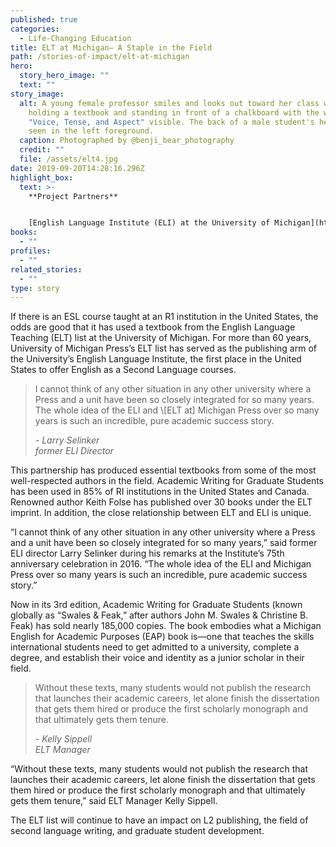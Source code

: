 ```yaml
---
published: true
categories:
  - Life-Changing Education
title: ELT at Michigan— A Staple in the Field
path: /stories-of-impact/elt-at-michigan
hero:
  story_hero_image: ""
  text: ""
story_image:
  alt: A young female professor smiles and looks out toward her class while
    holding a textbook and standing in front of a chalkboard with the words
    "Voice, Tense, and Aspect" visible. The back of a male student's head can be
    seen in the left foreground.
  caption: Photographed by @benji_bear_photography
  credit: ""
  file: /assets/elt4.jpg
date: 2019-09-20T14:28:16.296Z
highlight_box:
  text: >-
    **Project Partners**


    [English Language Institute (ELI) at the University of Michigan](https://lsa.umich.edu/eli)
books:
  - ""
profiles:
  - ""
related_stories:
  - ""
type: story
---
```

If there is an ESL course taught at an R1 institution in the United States, the odds are good that it has used a textbook from the English Language Teaching (ELT) list at the University of Michigan. For more than 60 years, University of Michigan Press’s ELT list has served as the publishing arm of the University’s English Language Institute, the first place in the United States to offer English as a Second Language courses. 

<blockquote class="quote floated blue"><p>I cannot think of any other situation in any other university where a Press and a unit have been so closely integrated for so many years. The whole idea of the ELI and \[ELT at] Michigan Press over so many years is such an incredible, pure academic success story.</p><footer><cite>- Larry Selinker<br>former ELI Director</cite></footer></blockquote>

This partnership has produced essential textbooks from some of the most well-respected authors in the field. Academic Writing for Graduate Students has been used in 85% of RI institutions in the United States and Canada. Renowned author Keith Folse has published over 30 books under the ELT imprint. In addition, the close relationship between ELT and ELI is unique.

“I cannot think of any other situation in any other university where a Press and a unit have been so closely integrated for so many years,” said former ELI director Larry Selinker during his remarks at the Institute’s 75th anniversary celebration in 2016. “The whole idea of the ELI and Michigan Press over so many years is such an incredible, pure academic success story.”

Now in its 3rd edition, Academic Writing for Graduate Students (known globally as “Swales & Feak,” after authors John M. Swales & Christine B. Feak) has sold nearly 185,000 copies. The book embodies what a Michigan English for Academic Purposes (EAP) book is—one that teaches the skills international students need to get admitted to a university, complete a degree, and establish their voice and identity as a junior scholar in their field.

<blockquote class="quote yellow full"><p>Without these texts, many students would not publish the research that launches their academic careers, let alone finish the dissertation that gets them hired or produce the first scholarly monograph and that ultimately gets them tenure.</p><footer><cite>- Kelly Sippell<br>ELT Manager</cite></footer></blockquote>

“Without these texts, many students would not publish the research that launches their academic careers, let alone finish the dissertation that gets them hired or produce the first scholarly monograph and that ultimately gets them tenure,” said ELT Manager Kelly Sippell.

The ELT list will continue to have an impact on L2 publishing, the field of second language writing, and graduate student development.
